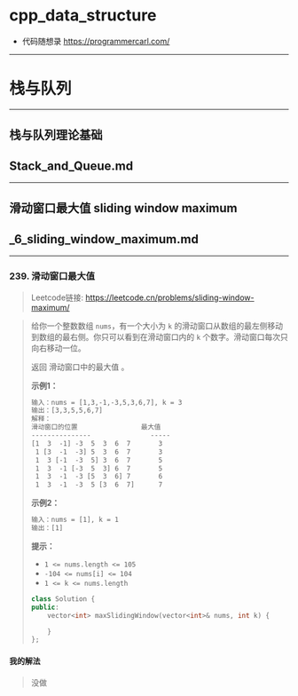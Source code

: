 # cpp_data_structure 

* 代码随想录 https://programmercarl.com/

--------------------------------------------------------------------------------

# 栈与队列

--------------------------------------------------------------------------------

## 栈与队列理论基础

## Stack_and_Queue.md
--------------------------------------------------------------------------------

## 滑动窗口最大值 sliding window maximum

## _6_sliding_window_maximum.md
--------------------------------------------------------------------------------

### 239. 滑动窗口最大值

> Leetcode链接: https://leetcode.cn/problems/sliding-window-maximum/

> 给你一个整数数组 `nums`，有一个大小为 `k` 的滑动窗口从数组的最左侧移动到数组的最右侧。你只可以看到在滑动窗口内的 `k` 个数字。滑动窗口每次只向右移动一位。
> 
> 返回 滑动窗口中的最大值 。
>
> **示例1：**
> 
> ```html
> 输入：nums = [1,3,-1,-3,5,3,6,7], k = 3
> 输出：[3,3,5,5,6,7]
> 解释：
> 滑动窗口的位置                最大值
> ---------------               -----
> [1  3  -1] -3  5  3  6  7       3
>  1 [3  -1  -3] 5  3  6  7       3
>  1  3 [-1  -3  5] 3  6  7       5
>  1  3  -1 [-3  5  3] 6  7       5
>  1  3  -1  -3 [5  3  6] 7       6
>  1  3  -1  -3  5 [3  6  7]      7
> ```
> 
> **示例2：**
> 
> ```html
> 输入：nums = [1], k = 1
> 输出：[1]
> ```
> 
> **提示：**
> * `1 <= nums.length <= 105`
> * `-104 <= nums[i] <= 104`
> * `1 <= k <= nums.length`
>
> ```c++
> class Solution {
> public:
>     vector<int> maxSlidingWindow(vector<int>& nums, int k) {
> 
>     }
> };
> ```
>


#### 我的解法 


> 没做















